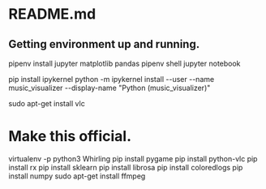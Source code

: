 # README.md

## Getting environment up and running.
pipenv install jupyter matplotlib pandas
pipenv shell
jupyter notebook


pip install ipykernel
python -m ipykernel install --user --name music_visualizer --display-name "Python (music_visualizer)"

sudo apt-get install vlc


# Make this official.
virtualenv -p python3 Whirling
pip install pygame
pip install python-vlc
pip install rx
pip install sklearn
pip install librosa
pip install coloredlogs
pip install numpy
sudo apt-get install ffmpeg